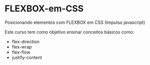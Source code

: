 # FLEXBOX-em-CSS
Posicionando elementos com FLEXBOX em CSS (Impulso javascript)
 
 Este curso tem como objetivo ensinar conceitos básicos como:
 - flex-direction
 - flex-wrap
 - flex-flow
 - justify-content 

